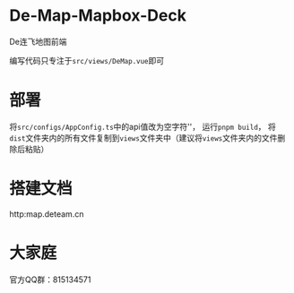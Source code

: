 # De-Map-Mapbox-Deck
De连飞地图前端

编写代码只专注于`src/views/DeMap.vue`即可

# 部署
将`src/configs/AppConfig.ts`中的api值改为空字符''，
运行`pnpm build`，
将`dist`文件夹内的所有文件复制到`views`文件夹中（建议将`views`文件夹内的文件删除后粘贴）

# 搭建文档
http:map.deteam.cn

# 大家庭
官方QQ群：815134571
